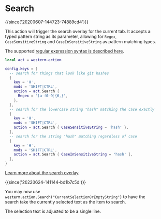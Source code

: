 # Search

{{since('20200607-144723-74889cd4')}}

This action will trigger the search overlay for the current tab.
It accepts a typed pattern string as its parameter, allowing for
`Regex`, `CaseSensitiveString` and `CaseInSensitiveString` as
pattern matching types.

The supported [regular expression syntax is described
here](https://docs.rs/regex/1.3.9/regex/#syntax).


```lua
local act = wezterm.action

config.keys = {
  -- search for things that look like git hashes
  {
    key = 'H',
    mods = 'SHIFT|CTRL',
    action = act.Search {
      Regex = '[a-f0-9]{6,}',
    },
  },
  -- search for the lowercase string "hash" matching the case exactly
  {
    key = 'H',
    mods = 'SHIFT|CTRL',
    action = act.Search { CaseSensitiveString = 'hash' },
  },
  -- search for the string "hash" matching regardless of case
  {
    key = 'H',
    mods = 'SHIFT|CTRL',
    action = act.Search { CaseInSensitiveString = 'hash' },
  },
}
```

[Learn more about the search overlay](../../../scrollback.md#searching-the-scrollback)

{{since('20220624-141144-bd1b7c5d')}}

You may now use `wezterm.action.Search("CurrentSelectionOrEmptyString")` to have the search take the currently selected text as the item to search.

The selection text is adjusted to be a single line.
